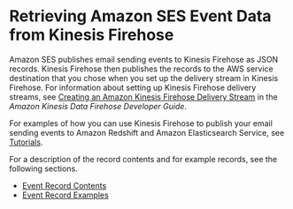 # Retrieving Amazon SES Event Data from Kinesis Firehose<a name="event-publishing-retrieving-firehose"></a>

Amazon SES publishes email sending events to Kinesis Firehose as JSON records\. Kinesis Firehose then publishes the records to the AWS service destination that you chose when you set up the delivery stream in Kinesis Firehose\. For information about setting up Kinesis Firehose delivery streams, see [Creating an Amazon Kinesis Firehose Delivery Stream](http://docs.aws.amazon.com/firehose/latest/dev/basic-create.html) in the *Amazon Kinesis Data Firehose Developer Guide*\. 

For examples of how you can use Kinesis Firehose to publish your email sending events to Amazon Redshift and Amazon Elasticsearch Service, see [Tutorials](event-publishing-tutorials.md)\.

For a description of the record contents and for example records, see the following sections\.
+ [Event Record Contents](event-publishing-retrieving-firehose-contents.md)
+ [Event Record Examples](event-publishing-retrieving-firehose-examples.md)
